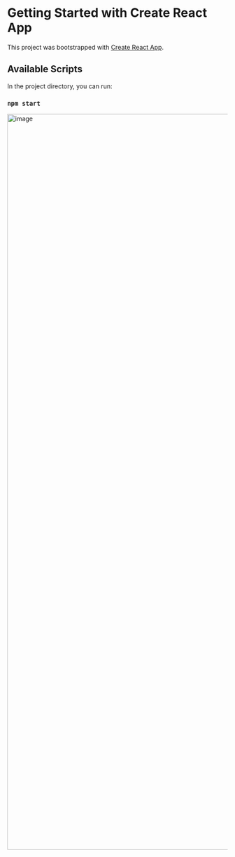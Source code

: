 # Getting Started with Create React App

This project was bootstrapped with [Create React App](https://github.com/facebook/create-react-app).

## Available Scripts

In the project directory, you can run:

### `npm start`
<img width="1680" alt="image" src="https://user-images.githubusercontent.com/71510210/231899356-f3aef937-aad3-4caa-a953-d913f81b0302.png">
